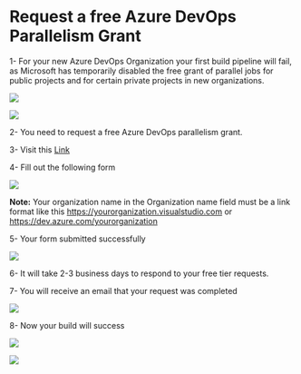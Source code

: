 # Request a free Azure DevOps Parallelism Grant

1- For your new Azure DevOps Organization your first build pipeline will fail, as Microsoft has temporarily disabled the free grant of parallel jobs for public projects and for certain private projects in new organizations.

![](/source/docs/images/azure-devops-parallelism-request/pipeline-run-error-1.png)


![](/source/docs/images/azure-devops-parallelism-request/pipeline-run-error-2.png)


2- You need to request a free Azure DevOps parallelism grant.

3- Visit this <a href="https://aka.ms/azpipelines-parallelism-request">Link</a> 

4- Fill out the following form 

![](/source/docs/images/azure-devops-parallelism-request/parallelism-request-form.png)

**Note:** Your organization name in the Organization name field must be a link format like this 
https://yourorganization.visualstudio.com or https://dev.azure.com/yourorganization 

5- Your form submitted successfully

![](/source/docs/images/azure-devops-parallelism-request/parallelism-request-form-submitted.png)

6- It will take 2-3 business days to respond to your free tier requests.

7- You will receive an email that your request was completed

![](/source/docs/images/azure-devops-parallelism-request/parallelism-request-reply.png)

8- Now your build will success 

![](/source/docs/images/azure-devops-parallelism-request/pipeline-run-success-1.png)

![](/source/docs/images/azure-devops-parallelism-request/pipeline-run-success-2.png)
